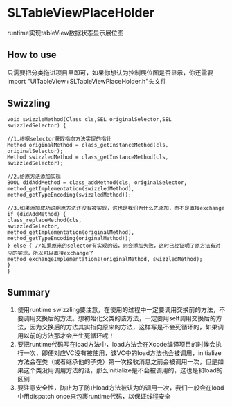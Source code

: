 # SLTableViewPlaceHolder
runtime实现tableView数据状态显示展位图

## How to use
只需要把分类拖进项目里即可，如果你想认为控制展位图是否显示，你还需要import "UITableView+SLTableViewPlaceHolder.h"头文件

## Swizzling 

``` Objective C
void swizzleMethod(Class cls,SEL originalSelector,SEL swizzledSelector) {

//1.根据selector获取指向方法实现的指针
Method originalMethod = class_getInstanceMethod(cls, originalSelector);
Method swizzledMethod = class_getInstanceMethod(cls, swizzledSelector);

//2.给原方法添加实现
BOOL didAddMethod = class_addMethod(cls, originalSelector, method_getImplementation(swizzledMethod), method_getTypeEncoding(swizzledMethod));

//3.如果添加成功说明原方法还没有被实现，这也是我们为什么先添加，而不是直接exchange
if (didAddMethod) {
class_replaceMethod(cls,
swizzledSelector,
method_getImplementation(originalMethod),
method_getTypeEncoding(originalMethod));
} else { //如果原来的selector有实现的话，则会添加失败，这时已经证明了原方法有对应的实现，所以可以直接exchange了
method_exchangeImplementations(originalMethod, swizzledMethod);
}
}

```

## Summary

1. 使用runtime swizzling要注意，在使用的过程中一定要调用交换前的方法，不要调用交换后的方法。想初始化父类的该方法，一定要用self调用交换后的方法，因为交换后的方法其实指向原来的方法，这样写是不会死循环的，如果调用以前的方法那才会产生死循环呢！
2. 要把runtime代码写在load方法中，load方法会在Xcode编译项目的时候会执行一次，即便对应VC没有被使用，该VC中的load方法也会被调用，initialize方法会在类（或者继承他的子类）第一次接收消息之前会被调用一次，但是如果这个类没用调用方法的话，那么initialize是不会被调用的，这也是和load的区别
3. 要注意安全性，防止为了防止load方法被认为的调用一次，我们一般会在load中用dispatch once来包裹runtime代码，以保证线程安全


